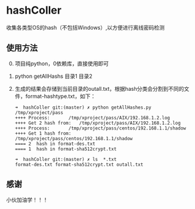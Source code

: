 # hashColler
收集各类型OS的hash（不包括Windows）,以方便进行离线密码检测


## 使用方法
0. 项目纯python，0依赖库，直接使用即可
1. python getAllHashs 目录1 目录2 
2. 生成的结果会存储到当前目录的outall.txt，根据hash分类会分割到不同的文件，format-hashtype.txt，如下：

	```
	➜  hashColler git:(master) ✗ python getAllHashes.py /tmp/xproject/pass                                         
	++++ Process:		/tmp/xproject/pass/AIX/192.168.1.2.log 
	++++ Get 2 hash from:	/tmp/xproject/pass/AIX/192.168.1.2.log 
	++++ Process:		/tmp/xproject/pass/centos/192.168.1.1/shadow 
	++++ Get 1 hash from:	/tmp/xproject/pass/centos/192.168.1.1/shadow 
	==== 2	hash in format-des.txt
	==== 1	hash in format-sha512crypt.txt
	
	➜  hashColler git:(master) ✗ ls  *.txt  
	format-des.txt format-sha512crypt.txt outall.txt
	
	```
## 感谢
小伙加油学！！！
